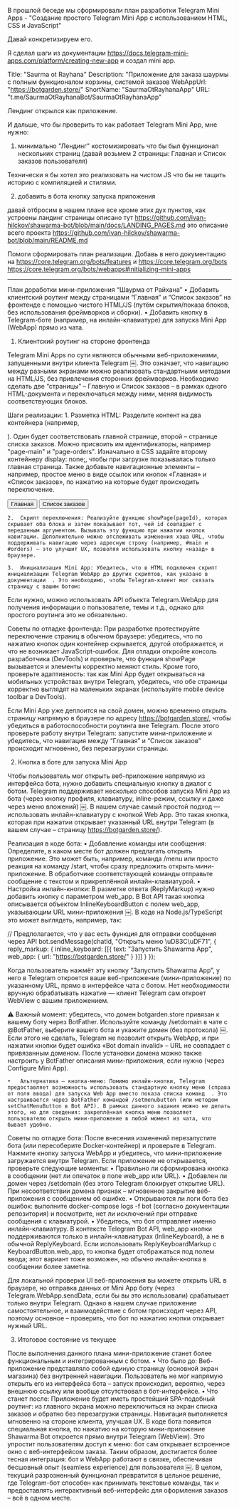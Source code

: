 В прошлой беседе мы сформировали план разработки Telegram Mini Apps - "Создание простого Telegram Mini App с использованием HTML, CSS и JavaScript"

Давай конкретизируем его.

Я сделал шаги из документации https://docs.telegram-mini-apps.com/platform/creating-new-app и создал mini app.

Title: "Saurma ot Rayhana"
Description: "Приложение для заказа шаурмы с полным функционалом корзины, системой заказов
WebAppUrl: "https://botgarden.store/"
ShortName: "SaurmaOtRayhanaApp"
URL: "t.me/SaurmaOtRayhanaBot/SaurmaOtRayhanaApp"

Лендинг открылся как приложение.

И дальше, что бы проверить то как работает Telegram Mini App, мне нужно:

1. минимально "Лендинг" костомизировать что бы был функционал нескольких страниц (давай возьмем 2 страницы: Главная и Список заказов пользователя)

Технически я бы хотел это реализовать на чистом JS что бы не тащить историю с компиляцией и стилями.

2. добавить в бота кнопку запуска приложения

давай отбросим в нашем плане все кроме этих дух пунктов, как устроены ландинг страницы описано тут https://github.com/ivan-hilckov/shawarma-bot/blob/main/docs/LANDING_PAGES.md это описание всего проекта https://github.com/ivan-hilckov/shawarma-bot/blob/main/README.md

Помоги сформировать план реализации. Добавь в него документацию на https://core.telegram.org/bots/features и https://core.telegram.org/bots https://core.telegram.org/bots/webapps#initializing-mini-apps

---

План доработки мини-приложения “Шаурма от Райхана”
• Добавить клиентский роутинг между страницами “Главная” и “Список заказов” на фронтенде с помощью чистого HTML/JS (путём скрытия/показа блоков, без использования фреймворков и сборки).
• Добавить кнопку в Telegram-боте (например, на инлайн-клавиатуре) для запуска Mini App (WebApp) прямо из чата.

1. Клиентский роутинг на стороне фронтенда

Telegram Mini Apps по сути являются обычными веб-приложениями, запущенными внутри клиента Telegram ￼. Это означает, что навигацию между разными экранами можно реализовать стандартными методами на HTML/JS, без привлечения сторонних фреймворков. Необходимо сделать две “страницы” – Главную и Список заказов – в рамках одного HTML-документа и переключаться между ними, меняя видимость соответствующих блоков.

Шаги реализации: 1. Разметка HTML: Разделите контент на два контейнера (например, <div>). Один будет соответствовать главной странице, второй – странице списка заказов. Можно присвоить им идентификаторы, например "page-main" и "page-orders". Изначально в CSS задайте второму контейнеру display: none;, чтобы при загрузке показывалась только главная страница. Также добавьте навигационные элементы – например, простое меню в виде ссылок или кнопок «Главная» и «Список заказов», по нажатию на которые будет происходить переключение.

<nav>
  <button onclick="showPage('page-main')">Главная</button>
  <button onclick="showPage('page-orders')">Список заказов</button>
</nav>

<div id="page-main">
  <!-- Контент главной страницы (напр. приветствие, меню товаров) -->
</div>

<div id="page-orders" style="display: none;">
  <!-- Контент страницы со списком заказов (напр. текущие/прошлые заказы пользователя) -->
</div>

    2.	Скрипт переключения: Реализуйте функцию showPage(pageId), которая скрывает оба блока и затем показывает тот, чей id совпадает с переданным аргументом. Вызывать эту функцию при нажатии кнопок навигации. Дополнительно можно отслеживать изменения хэша URL, чтобы поддерживать навигацию через адресную строку (например, #main и #orders) – это улучшит UX, позволяя использовать кнопку «назад» в браузере.

<script>
  function showPage(pageId) {
    // Скрываем оба блока
    document.getElementById('page-main').style.display = 'none';
    document.getElementById('page-orders').style.display = 'none';
    // Показываем выбранный блок
    document.getElementById(pageId).style.display = 'block';
  }

  // При загрузке страницы показываем главную (или ту, что указана в хэше URL)
  const defaultPage = location.hash === '#orders' ? 'page-orders' : 'page-main';
  showPage(defaultPage);

  // Опционально: переключение по изменению URL-хэша (если используете hash routing)
  window.addEventListener('hashchange', () => {
    if (location.hash === '#orders') {
      showPage('page-orders');
    } else {
      showPage('page-main');
    }
  });
</script>

    3.	Инициализация Mini App: Убедитесь, что в HTML подключен скрипт инициализации Telegram WebApp до других скриптов, как указано в документации ￼. Это необходимо, чтобы Telegram-клиент мог связать страницу с вашим ботом:

<head>
  <!-- ... другие теги ... -->
  <script src="https://telegram.org/js/telegram-web-app.js"></script>
</head>

Если нужно, можно использовать API объекта Telegram.WebApp для получения информации о пользователе, темы и т.д., однако для простого роутинга это не обязательно.

Советы по отладке фронтенда: При разработке протестируйте переключение страниц в обычном браузере: убедитесь, что по нажатию кнопок один контейнер скрывается, другой отображается, и что не возникает JavaScript-ошибок. Для отладки откройте консоль разработчика (DevTools) и проверьте, что функция showPage вызывается и элементы корректно меняют стиль. Кроме того, проверьте адаптивность: так как Mini App будет открываться на мобильных устройствах внутри Telegram, убедитесь, что обе страницы корректно выглядят на маленьких экранах (используйте mobile device toolbar в DevTools).

Если Mini App уже деплоится на свой домен, можно временно открыть страницу напрямую в браузере по адресу https://botgarden.store/, чтобы убедиться в работоспособности роутинга вне Telegram. После этого проверьте работу внутри Telegram: запустите мини-приложение и убедитесь, что навигация между “Главная” и “Список заказов” происходит мгновенно, без перезагрузки страницы.

2. Кнопка в боте для запуска Mini App

Чтобы пользователь мог открыть веб-приложение напрямую из интерфейса бота, нужно добавить специальную кнопку в диалог с ботом. Telegram поддерживает несколько способов запуска Mini App из бота (через кнопку профиля, клавиатуру, inline-режим, ссылку и даже через меню вложений) ￼. В нашем случае самый простой подход — использовать инлайн-клавиатуру с кнопкой Web App. Это такая кнопка, которая при нажатии открывает указанный URL внутри Telegram (в вашем случае – страницу https://botgarden.store/).

Реализация в коде бота:
• Добавление команды или сообщения: Определите, в каком месте бот должен предлагать открыть приложение. Это может быть, например, команда /menu или просто реакция на команду /start, чтобы сразу предложить открыть мини-приложение. В обработчике соответствующей команды отправьте сообщение с текстом и прикреплённой инлайн-клавиатурой.
• Настройка инлайн-кнопки: В разметке ответа (ReplyMarkup) нужно добавить кнопку с параметром web_app. В Bot API такая кнопка описывается объектом InlineKeyboardButton с полем web_app, указывающим URL мини-приложения ￼. В коде на Node.js/TypeScript это может выглядеть, например, так:

// Предполагается, что у вас есть функция для отправки сообщения через API
bot.sendMessage(chatId, "Открыть меню \uD83C\uDF71", {
reply_markup: {
inline_keyboard: [[{ text: "Запустить Shawarma App", web_app: { url: "https://botgarden.store/" } }]]
}
});

Когда пользователь нажмёт эту кнопку “Запустить Shawarma App”, у него в Telegram откроется ваше веб-приложение (мини-приложение) по указанному URL, прямо в интерфейсе чата с ботом. Нет необходимости вручную обрабатывать нажатие — клиент Telegram сам откроет WebView с вашим приложением.

⚠️ Важный момент: убедитесь, что домен botgarden.store привязан к вашему боту через BotFather. Используйте команду /setdomain в чате с @BotFather, выберите вашего бота и укажите домен (без протокола) ￼. Если этого не сделать, Telegram не позволит открыть WebApp, и при нажатии кнопки будет ошибка «Bot domain invalid» – URL не совпадает с привязанным доменом. После установки домена можно также настроить у BotFather описания мини-приложения, если нужно (через Configure Mini App).

    •	Альтернатива – кнопка-меню: Помимо инлайн-кнопки, Telegram предоставляет возможность использовать стандартную кнопку меню (справа от поля ввода) для запуска Web App вместо показа списка команд ￼. Это настраивается через BotFather командой /setmenubutton (или методом setChatMenuButton в Bot API). В рамках данного задания можно не делать этого, но для сведения: закреплённая кнопка меню позволяет пользователю открыть мини-приложение в любой момент из чата, что бывает удобно.

Советы по отладке бота: После внесения изменений перезапустите бота (или пересоберите Docker-контейнер) и проверьте в Telegram. Нажмите кнопку запуска WebApp и убедитесь, что мини-приложение загружается внутри Telegram. Если приложение не открывается, проверьте следующие моменты:
• Правильно ли сформирована кнопка в сообщении (нет ли опечаток в поле web_app или URL).
• Добавлен ли домен через /setdomain (без этого Telegram блокирует открытие URL). При несоответствии домена признак – мгновенное закрытие веб-приложения с сообщением об ошибке.
• Открываются ли логи бота без ошибок: выполните docker-compose logs -f bot (согласно документации репозитория) и посмотрите, нет ли исключений при отправке сообщения с клавиатурой.
• Убедитесь, что бот отправляет именно инлайн-клавиатуру. В контексте Telegram Bot API, web_app кнопки поддерживаются только в инлайн-клавиатурах (InlineKeyboard), а не в обычной ReplyKeyboard. Если использовать ReplyKeyboardMarkup с KeyboardButton.web_app, то кнопка будет отображаться под полем ввода; этот вариант тоже возможен, но обычно инлайн-кнопка в сообщении более заметна.

Для локальной проверки UI веб-приложения вы можете открыть URL в браузере, но отправка данных от Mini App боту (через Telegram.WebApp.sendData, если бы вы это использовали) срабатывает только внутри Telegram. Однако в нашем случае приложение самостоятельное, и взаимодействие с ботом происходит через API, поэтому основное – проверить, что бот по нажатию кнопки открывает нужный URL.

3. Итоговое состояние vs текущее

После выполнения данного плана мини-приложение станет более функциональным и интегрированным с ботом.
• Что было до: Веб-приложение представляло собой единую страницу (основной экран магазина) без внутренней навигации. Пользователь не мог напрямую открыть его из интерфейса бота – запуск происходил, вероятно, через внешнюю ссылку или вообще отсутствовал в бот-интерфейсе.
• Что станет после: Приложение будет иметь простейший SPA-подобный роутинг: из главного экрана можно переключиться на экран списка заказов и обратно без перезагрузки страницы. Навигация выполняется мгновенно на стороне клиента, улучшая UX. В коде бота появится специальная кнопка, по нажатию на которую мини-приложение Shawarma Bot откроется прямо внутри Telegram (WebView). Это упростит пользователям доступ к меню: бот сам открывает встроенное окно с веб-интерфейсом заказа. Таким образом, достигается более тесная интеграция: бот и WebApp работают в связке, обеспечивая бесшовный опыт (seamless experience) для пользователя ￼. В целом, текущий разрозненный функционал превратится в цельное решение, где Telegram-бот способен как принимать текстовые команды, так и предоставлять интерактивный веб-интерфейс для оформления заказов – всё в одном месте.
